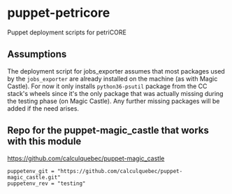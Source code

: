 # puppet-petricore
Puppet deployment scripts for petriCORE

## Assumptions
The deployment script for jobs_exporter assumes that most packages used by the `jobs_exporter` are already installed on the machine (as with Magic Castle). For now it only installs `python36-psutil` package from the CC stack's wheels since it's the only package that was actually missing during the testing phase (on Magic Castle). Any further missing packages will be added if the need arises.

## Repo for the puppet-magic_castle that works with this module
https://github.com/calculquebec/puppet-magic_castle

```
puppetenv_git = "https://github.com/calculquebec/puppet-magic_castle.git"
puppetenv_rev = "testing"
```

